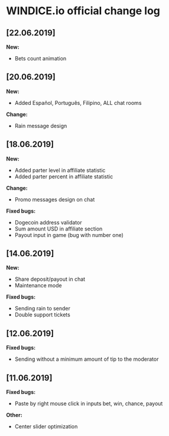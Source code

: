 # WINDICE.io official change log

## [22.06.2019]

**New:**
- Bets count animation

## [20.06.2019]

**New:**
- Added Español, Português, Filipino, ALL chat rooms

**Change:**
- Rain message design

## [18.06.2019]

**New:**
- Added parter level in affiliate statistic
- Added parter percent in affiliate statistic

**Change:**
- Promo messages design on chat

**Fixed bugs:**
- Dogecoin address validator
- Sum amount USD in affiliate section
- Payout input in game (bug with number one)

## [14.06.2019]

**New:**
- Share deposit/payout in chat
- Maintenance mode

**Fixed bugs:**
- Sending rain to sender
- Double support tickets

## [12.06.2019]

**Fixed bugs:**
- Sending without a minimum amount of tip to the moderator

## [11.06.2019]

**Fixed bugs:**
- Paste by right mouse click in inputs bet, win, chance, payout

**Other:**
- Center slider optimization
